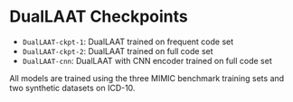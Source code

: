 # DualLAAT Checkpoints

- `DualLAAT-ckpt-1`: DualLAAT trained on frequent code set
- `DualLAAT-ckpt-2`: DualLAAT trained on full code set
- `DualLAAT-cnn`: DualLAAT with CNN encoder trained on full code set

All models are trained using the three MIMIC benchmark training sets and two synthetic datasets on ICD-10. 